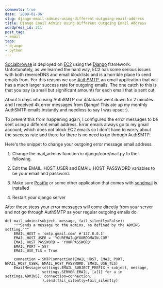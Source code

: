```yaml
---
comments: true
date: '2009-01-06'
slug: django-email-admins-using-different-outgoing-email-address
title: Django Email Admins Using Different Outgoing Email Address
wordpress_id: 211
post_tag:
- email
tags:
- django
- python
---
```


[Socialbrowse](http://socialbrowse.com) is deployed on [EC2](http://aws.amazon.com/ec2/) using the [Django](http://djangoproject.com) framework.  Unfortunately, as we learned the hard way, EC2 has some serious issues with both reverseDNS and email blocklists and is a horrible place to send emails from.  For this reason we use [AuthSMTP](http://www.authsmtp.com/), an email application that will has a much larger success rate for outgoing emails.  The one catch to this is that you pay (a small but significant amount) for each email that is sent out.  

About 5 days into using AuthSMTP our database went down for 2 minutes and I received 4k error messages from Django!  This ate up my monthly AuthSMTP emails instantly and needless to say I was upset :).

To prevent this from happening again, I configured the error messages to be sent using a different email address.  Error emails always go to my gmail account, which does not block EC2 emails so I don't have to worry about the success rate and there for there is no need to go through AuthSMTP.

Here's the snippet to change your outgoing error message email address.  



	
  1. Change the mail_admins function in django/core/mail.py to the following.  

	
  2. Edit the EMAIL_HOST_USER and EMAIL_HOST_PASSWORD variables to be your email and password. 

	
  3. Make sure [Postfix](http://www.postfix.org/) or some other application that comes with [sendmail](http://www.sendmail.org/) is installed

	
  4. Restart your django server


After those steps your error messages will come directly from your server and not go through AuthSMTP as your regular outgoing emails do.  

    
    def mail_admins(subject, message, fail_silently=False):
        """Sends a message to the admins, as defined by the ADMINS setting."""
        EMAIL_HOST = 'smtp.gmail.com' #'127.0.0.1' 
        EMAIL_HOST_USER = 'YOUREMAIL@YOURDOMAIN.COM'
        EMAIL_HOST_PASSWORD = 'YOURPASSWORD'
        EMAIL_PORT = 587
        EMAIL_USE_TLS = True
    
        connection = SMTPConnection(EMAIL_HOST, EMAIL_PORT, EMAIL_HOST_USER, EMAIL_HOST_PASSWORD, EMAIL_USE_TLS)
        EmailMessage(settings.EMAIL_SUBJECT_PREFIX + subject, message,
                     settings.SERVER_EMAIL, [a[1] for a in settings.ADMINS], connection=connection,
                     ).send(fail_silently=fail_silently)
    
     
